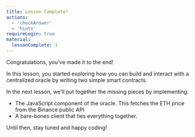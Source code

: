 ```yaml
---
title: Lesson Complete!
actions:
  - 'checkAnswer'
  - 'hints'
requireLogin: true
material:
  lessonComplete: 1
---
```


Congratulations, you’ve made it to the end!

In this lesson, you started exploring how you can build and interact with a centralized oracle by writing two simple smart contracts.

In the next lesson, we'll put together the missing pieces by implementing:

* The JavaScript component of the oracle. This fetches the ETH price from the Binance public API
* A bare-bones client that ties everything together.

Until then, stay tuned and happy coding!

